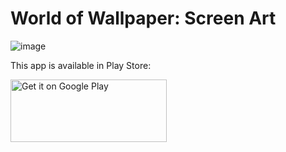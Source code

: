 # World of Wallpaper: Screen Art

![image](https://play-lh.googleusercontent.com/w0zDBdUmxdsCV2h6jWgdHNhHv70V83Z2P9xQ49vp58Ncj0GBPDloQ4dJe-TEkC1FHCI=w5120-h2880-rw)

This app is available in Play Store:

[<img align = "left" height="100" width="250" src="https://play.google.com/intl/en_us/badges/static/images/badges/en_badge_web_generic.png" alt='Get it on Google Play' />](https://play.google.com/store/apps/details?id=com.gamovation.tilecl)
